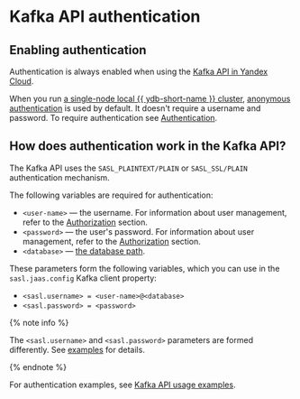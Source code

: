 # Kafka API authentication

## Enabling authentication

Authentication is always enabled when using the [Kafka API in Yandex Cloud](https://yandex.cloud/en/docs/data-streams/kafkaapi/auth).

When you run [a single-node local {{ ydb-short-name }} cluster](../../quickstart.md), [anonymous authentication](../../security/authentication.md#anonymous) is used by default.
It doesn't require a username and password.
To require authentication see [Authentication](../../security/authentication#static-credentials).

## How does authentication work in the Kafka API?

The Kafka API uses the `SASL_PLAINTEXT/PLAIN` or `SASL_SSL/PLAIN` authentication mechanism.

The following variables are required for authentication:

* `<user-name>` — the username. For information about user management, refer to the [Authorization](../../security/authorization.md#user) section.
* `<password>` — the user's password. For information about user management, refer to the [Authorization](../../security/authorization.md#user) section.
* `<database>` — [the database path](../../concepts/connect.md#database).

These parameters form the following variables, which you can use in the `sasl.jaas.config` Kafka client property:

* `<sasl.username> = <user-name>@<database>`
* `<sasl.password> = <password>`

{% note info %}

The `<sasl.username>` and `<sasl.password>` parameters are formed differently. See [examples](./examples#authentication-in-cloud-examples) for details.

{% endnote %}

For authentication examples, see [Kafka API usage examples](./examples.md).